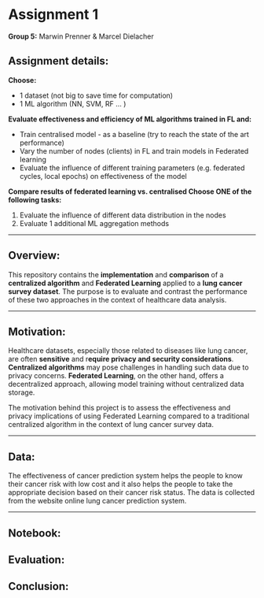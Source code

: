 # Assignment 1 

**Group 5:** Marwin Prenner & Marcel Dielacher

## Assignment details:
**Choose:** 
- 1 dataset (not big to save time for computation) 
- 1 ML algorithm (NN, SVM, RF … ) 
  
**Evaluate effectiveness and efficiency of ML algorithms trained in FL and:** 
- Train centralised model - as a baseline (try to reach the state of the art performance)
- Vary the number of nodes (clients) in FL and train models in Federated learning
- Evaluate the influence of different training parameters (e.g. federated cycles, local epochs) on effectiveness of the model 
  
**Compare results of federated learning vs. centralised Choose ONE of the following tasks:** 
1. Evaluate the influence of different data distribution in the nodes 
2. Evaluate 1 additional ML aggregation methods
--------------------------
## Overview:
This repository contains the **implementation** and **comparison** of a **centralized algorithm** and **Federated Learning** applied to a **lung cancer survey dataset**. The purpose is to evaluate and contrast the performance of these two approaches in the context of healthcare data analysis.

--------------------------
## Motivation:
Healthcare datasets, especially those related to diseases like lung cancer, are often **sensitive** and r**equire privacy and security considerations**. **Centralized algorithms** may pose challenges in handling such data due to privacy concerns. **Federated Learning**, on the other hand, offers a decentralized approach, allowing model training without centralized data storage.

The motivation behind this project is to assess the effectiveness and privacy implications of using Federated Learning compared to a traditional centralized algorithm in the context of lung cancer survey data.

--------------------------
## Data:
The effectiveness of cancer prediction system helps the people to know their cancer risk with low cost and it also helps the people to take the appropriate decision based on their cancer risk status. The data is collected from the website online lung cancer prediction system.

--------------------------
## Notebook:

## Evaluation:

## Conclusion: 